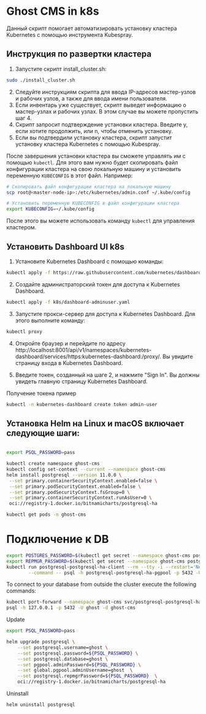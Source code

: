 # Ghost CMS in k8s

Данный скрипт помогает автоматизировать установку кластера Kubernetes с помощью инструмента Kubespray.

## Инструкция по развертки кластера


1. Запустите скрипт install_cluster.sh:

```bash
sudo ./install_cluster.sh
```

2. Следуйте инструкциям скрипта для ввода IP-адресов мастер-узлов и рабочих узлов, а также для ввода имени пользователя.
3. Если инвентарь уже существует, скрипт выведет информацию о мастер-узлах и рабочих узлах. В этом случае вы можете пропустить шаг 4.
4. Скрипт запросит подтверждение установки кластера. Введите y, если хотите продолжить, или n, чтобы отменить установку.
5. Если вы подтвердили установку кластера, скрипт запустит установку кластера Kubernetes с помощью Kubespray.

После завершения установки кластера вы сможете управлять им с помощью `kubectl`. 
Для этого вам нужно будет скопировать файл конфигурации кластера на свою локальную машину и установить переменную `KUBECONFIG` в этот файл. Например:

```bash
# Скопировать файл конфигурации кластера на локальную машину
scp root@<master-node-ip>:/etc/kubernetes/admin.conf ~/.kube/config

# Установить переменную KUBECONFIG в файл конфигурации кластера
export KUBECONFIG=~/.kube/config
```

После этого вы можете использовать команду `kubectl` для управления кластером.

## Установить Dashboard UI k8s
1. Установите Kubernetes Dashboard с помощью команды:

```bash
kubectl apply -f https://raw.githubusercontent.com/kubernetes/dashboard/v2.7.0/aio/deploy/recommended.yaml
```
2. Создайте администраторский токен для доступа к Kubernetes Dashboard.

```bash
kubectl apply -f k8s/dashboard-adminuser.yaml
```

3. Запустите прокси-сервер для доступа к Kubernetes Dashboard. Для этого выполните команду:
```bash
kubectl proxy
```

4. Откройте браузер и перейдите по адресу http://localhost:8001/api/v1/namespaces/kubernetes-dashboard/services/https:kubernetes-dashboard:/proxy/. Вы увидите страницу входа в Kubernetes Dashboard.

5. Введите токен, созданный на шаге 2, и нажмите "Sign In". Вы должны увидеть главную страницу Kubernetes Dashboard.

Получение токена пример
```bash
kubectl -n kubernetes-dashboard create token admin-user


```

## Установка Helm на Linux и macOS включает следующие шаги:

```bash

export PSQL_PASSWORD=pass

kubectl create namespace ghost-cms
kubectl config set-context --current --namespace ghost-cms
helm install postgresql --version 11.0.0 \
 --set primary.containerSecurityContext.enabled=false \
 --set primary.podSecurityContext.enabled=false \
 --set primary.podSecurityContext.fsGroup=0 \
 --set primary.containerSecurityContext.runAsUser=0 \
 oci://registry-1.docker.io/bitnamicharts/postgresql-ha

kubectl get pods -n ghost-cms
```
# Подключение к DB
```bash
export POSTGRES_PASSWORD=$(kubectl get secret --namespace ghost-cms postgresql-postgresql-ha-postgresql -o jsonpath="{.data.password}" | base64 -d)
export REPMGR_PASSWORD=$(kubectl get secret --namespace ghost-cms postgresql-postgresql-ha-postgresql -o jsonpath="{.data.repmgr-password}" | base64 -d)
kubectl run postgresql-postgresql-ha-client --rm --tty -i --restart='Never' --namespace ghost-cms --image docker.io/bitnami/postgresql-repmgr:15.2.0-debian-11-r26 --env="PGPASSWORD=$POSTGRES_PASSWORD"  \
        --command -- psql -h postgresql-postgresql-ha-pgpool -p 5432 -U ghost -d ghost-cms

```
To connect to your database from outside the cluster execute the following commands:
```bash
kubectl port-forward --namespace ghost-cms svc/postgresql-postgresql-ha-pgpool 5432:5432 &
psql -h 127.0.0.1 -p 5432 -U ghost -d ghost-cms
```

Update
```bash
export PSQL_PASSWORD=pass

helm upgrade postgresql \
    --set postgresql.username=ghost \
    --set postgresql.password=${PSQL_PASSWORD} \
    --set postgresql.database=ghost \
    --set pgpool.adminPassword=${PSQL_PASSWORD} \
    --set global.pgpool.adminUsername=ghost  \
    --set postgresql.repmgrPassword=${PSQL_PASSWORD}  \
    oci://registry-1.docker.io/bitnamicharts/postgresql-ha

```

Uninstall
```bash
helm uninstall postgresql
```



